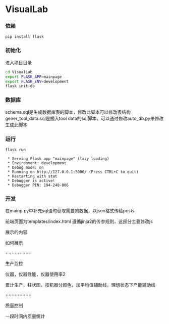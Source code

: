 # VisualLab
### 依赖
```shell
pip install flask
```
### 初始化
进入项目目录
``` bash
cd VisualLab
export FLASK_APP=mainpage
export FLASK_ENV=development
flask init-db
```
### 数据库
schema.sql是生成数据库表的脚本，修改此脚本可以修改表结构
gener_tool_data.sql是插入tool data的sql脚本，可以通过修改auto_db.py来修改生成此脚本
### 运行
``` shell
flask run
```
```
 * Serving Flask app "mainpage" (lazy loading)
 * Environment: development
 * Debug mode: on
 * Running on http://127.0.0.1:5000/ (Press CTRL+C to quit)
 * Restarting with stat
 * Debugger is active!
 * Debugger PIN: 194-248-006
```
### 开发

在mainp.py中补充sql语句获取需要的数据，以json格式传给posts

前端页面为templates/index.html 遵循jinja2的传参规则，这部分主要修改js


展示的内容

如何展示

=========

生产监控

仪器，仪器性能，仪器使用率2

累计生产，柱状图，按机器分颜色，加平均值辅助线，理想状态下产能辅助线

=========

质量控制

一段时间内质量统计
